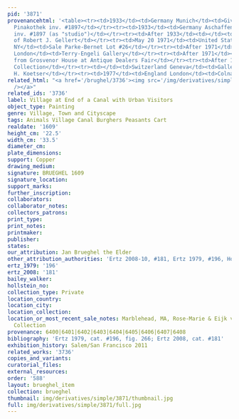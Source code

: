 ```yaml
---
pid: '3871'
provenancehtml: '<table><tr><td>1933</td><td>Germany Munich</td><td>Give to the Alte
  Pinakothek inv. #1897</td></tr><tr><td>1933</td><td>Germany Aschaffenburg</td><td>Staatsgemäldesammlungen
  inv. #1897 (as "studio")</td></tr><tr><td>After 1933</td><td></td><td>Collection
  of Robert J. Gellert</td></tr><tr><td>May 20 1971</td><td>United States New York
  NY</td><td>Sale Parke-Bernet Lot #26</td></tr><tr><td>After 1971</td><td>England
  London</td><td>Terry-Engeli Gallery</td></tr><tr><td>After 1971</td><td>England</td><td>Acquired
  from Grosvenor House at Antique Dealers Fair</td></tr><tr><td>After 1971</td><td></td><td>Private
  Collection</td></tr><tr><td></td><td>Switzerland Geneva</td><td>Gallery of David
  H. Koetser</td></tr><tr><td>1977</td><td>England London</td><td>Colnaghi Collection</td></tr></table>'
related_html: "<a href='/brughel/3736'><img src='/img/derivatives/simple/3736/thumbnail.jpg'
  /></a>"
related_ids: '3736'
label: Village at End of a Canal with Urban Visitors
object_type: Painting
genre: Village, Town and Cityscape
tags: Animals Village Canal Burghers Peasants Cart
realdate: '1609'
height_cm: '22.5'
width_cm: '33.5'
diameter_cm:
plate_dimensions:
support: Copper
drawing_medium:
signature: BRUEGHEL 1609
signature_location:
support_marks:
further_inscription:
collaborators:
collaborator_notes:
collectors_patrons:
print_type:
print_notes:
printmaker:
publisher:
states:
our_attribution: Jan Brueghel the Elder
other_attribution_authorities: 'Ertz 2008-10, #181, Ertz 1979, #196, Honig database'
ertz_1979: '196'
ertz_2008: '181'
bailey_walker:
hollstein_no:
collection_type: Private
location_country:
location_city:
location_collection:
location_or_most_recent_sale_notes: Marblehead, MA, Rose-Marie & Eijk van Otterloo
  Collection
provenance: 6400|6401|6402|6403|6404|6405|6406|6407|6408
bibliography: 'Ertz 1979, cat. #196, fig. 266; Ertz 2008, cat. #181'
exhibition_history: Salem/San Francisco 2011
related_works: '3736'
copies_and_variants:
curatorial_files:
external_resources:
order: '588'
layout: brueghel_item
collection: brueghel
thumbnail: img/derivatives/simple/3871/thumbnail.jpg
full: img/derivatives/simple/3871/full.jpg
---
```

